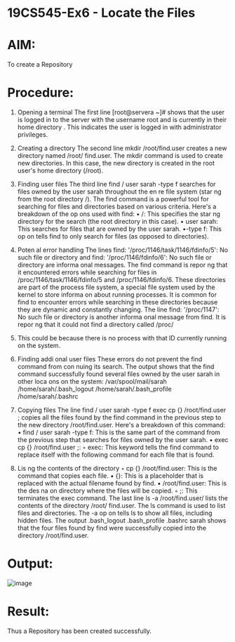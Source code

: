 # 19CS545-Ex6 - Locate the Files

# AIM:
To create a Repository

# Procedure:

1. Opening a terminal 
The first line [root@servera ~]# shows that the user is logged in to the server with the 
username root and is currently in their home directory . This indicates the user is logged in 
with administrator privileges. 

2. Creating a directory 
The second line mkdir /root/find.user creates a new directory named /root/
find.user. The mkdir command is used to create new directories. In this case, the new 
directory is created in the root user's home directory (/root). 

3. Finding user files 
The third line find / user sarah -type f searches for files owned by the user sarah 
throughout the en re file system (star ng from the root directory /). The find command is a 
powerful tool for searching for files and directories based on various criteria. 
Here's a breakdown of the op ons used with find: 
• /: This specifies the star ng directory for the search (the root directory in this case). 
• user sarah: This searches for files that are owned by the user sarah. 
•-type f: This op on tells find to only search for files (as opposed to directories). 

4. Poten al error handling 
The lines find: '/proc/1146/task/1146/fdinfo/5': No such file or 
directory and find: '/proc/1146/fdinfo/6': No such file or 
directory are informa onal messages. The find command is repor ng that it encountered 
errors while searching for files in /proc/1146/task/1146/fdinfo/5 and /proc/1146/fdinfo/6. These 
directories are part of the process file system, a special file system used by the kernel to store 
informa on about running processes. It is common for find to encounter errors while searching 
in these directories because they are dynamic and constantly changing. 
The line find: '/proc/1147': No such file or directory is another 
informa onal message from find. It is repor ng that it could not find a directory called /proc/
1147. This could be because there is no process with that ID currently running on the system. 

6. Finding addi onal user files 
These errors do not prevent the find command from con nuing its search. The output shows 
that the find command successfully found several files owned by the user sarah in other 
loca ons on the system: 
/var/spool/mail/sarah 
/home/sarah/.bash_logout 
/home/sarah/.bash_profile 
/home/sarah/.bashrc 

7. Copying files 
The line find / user sarah -type f exec cp {} /root/find.user \; copies all the files found by the find 
command in the previous step to the new directory /root/find.user. 
Here's a breakdown of this command: 
• find / user sarah -type f: This is the same part of the command from the 
previous step that searches for files owned by the user sarah. 
• exec cp {} /root/find.user \;:
 ◦ exec: This keyword tells the find command to replace itself with the following 
command for each file that is found. 

8. Lis ng the contents of the directory 
◦ cp {} /root/find.user: This is the command that copies each file. 
▪ {}: This is a placeholder that is replaced with the actual filename found by 
find. 
▪ /root/find.user: This is the des na on directory where the files will 
be copied. 
◦ ;: This terminates the exec command. 
The last line ls -a /root/find.user/ lists the contents of the directory /root/
 find.user. The ls command is used to list files and directories. The -a op on tells ls to 
show all files, including hidden files. 
The output .bash_logout .bash_profile .bashrc sarah shows that the four 
files found by find were successfully copied into the directory /root/find.user.


# Output:
![image](https://github.com/user-attachments/assets/ed0702ac-3d84-488f-b718-d1eed08d2eb9)


# Result:
Thus a Repository has been created successfully.
